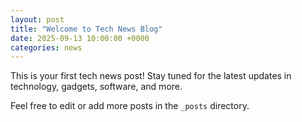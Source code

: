```yaml
---
layout: post
title: "Welcome to Tech News Blog"
date: 2025-09-13 10:00:00 +0000
categories: news
---
```


This is your first tech news post! Stay tuned for the latest updates in technology, gadgets, software, and more.

Feel free to edit or add more posts in the `_posts` directory.
